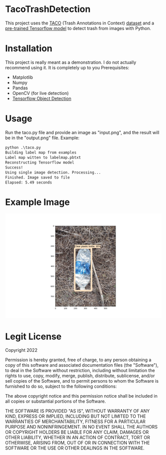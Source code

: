 # TacoTrashDetection
This project uses the [TACO](http://tacodataset.org/) (Trash Annotations in Context) [dataset](https://www.kaggle.com/kneroma/tacotrashdataset) and a [pre-trained Tensorflow model](https://www.kaggle.com/bouweceunen/training-ssd-mobilenet-v2-with-taco-dataset) to detect trash from images with Python.

# Installation
This project is really meant as a demonstration. I do not actually recommend using it. It is completely up to you
Prerequisites:
- Matplotlib
- Numpy
- Pandas
- OpenCV (for live detection)
- [Tensorflow Object Detection](https://github.com/tensorflow/models/tree/master/research/object_detection)

# Usage
Run the taco.py file and provide an image as "input.png", and the result will be in the "output.png" file. Example:

```
python .\taco.py
Building label map from examples
Label map witten to labelmap.pbtxt
Reconstructing Tensorflow model
Success!
Using single image detection. Processing...
Finished. Image saved to file
Elapsed: 5.49 seconds
```
# Example Image
![Example Image](/output.png)

# Legit License
Copyright 2022 <Vlad Chira>

Permission is hereby granted, free of charge, to any person obtaining a copy of this software and associated documentation files (the "Software"), to deal in the Software without restriction, including without limitation the rights to use, copy, modify, merge, publish, distribute, sublicense, and/or sell copies of the Software, and to permit persons to whom the Software is furnished to do so, subject to the following conditions:

The above copyright notice and this permission notice shall be included in all copies or substantial portions of the Software.

THE SOFTWARE IS PROVIDED "AS IS", WITHOUT WARRANTY OF ANY KIND, EXPRESS OR IMPLIED, INCLUDING BUT NOT LIMITED TO THE WARRANTIES OF MERCHANTABILITY, FITNESS FOR A PARTICULAR PURPOSE AND NONINFRINGEMENT. IN NO EVENT SHALL THE AUTHORS OR COPYRIGHT HOLDERS BE LIABLE FOR ANY CLAIM, DAMAGES OR OTHER LIABILITY, WHETHER IN AN ACTION OF CONTRACT, TORT OR OTHERWISE, ARISING FROM, OUT OF OR IN CONNECTION WITH THE SOFTWARE OR THE USE OR OTHER DEALINGS IN THE SOFTWARE.
